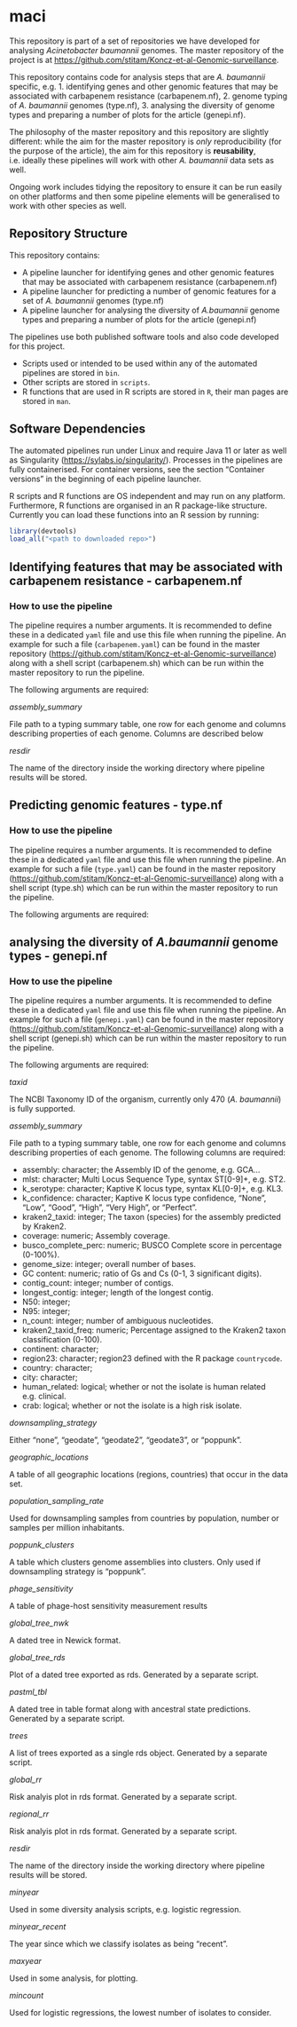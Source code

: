 
<!-- README.md is generated from README.Rmd. Please edit that file -->

# maci

<!-- badges: start -->

This repository is part of a set of repositories we have developed for
analysing *Acinetobacter baumannii* genomes. The master repository of
the project is at
<https://github.com/stitam/Koncz-et-al-Genomic-surveillance>.

This repository contains code for analysis steps that are *A. baumannii*
specific, e.g. 1. identifying genes and other genomic features that may
be associated with carbapenem resistance (carbapenem.nf), 2. genome
typing of *A. baumannii* genomes (type.nf), 3. analysing the diversity
of genome types and preparing a number of plots for the article
(genepi.nf).

The philosophy of the master repository and this repository are slightly
different: while the aim for the master repository is *only*
reproducibility (for the purpose of the article), the aim for this
repository is **reusability**, i.e. ideally these pipelines will work
with other *A. baumannii* data sets as well.

Ongoing work includes tidying the repository to ensure it can be run
easily on other platforms and then some pipeline elements will be
generalised to work with other species as well.

## Repository Structure

This repository contains:

- A pipeline launcher for identifying genes and other genomic features
  that may be associated with carbapenem resistance (carbapenem.nf)
- A pipeline launcher for predicting a number of genomic features for a
  set of *A. baumannii* genomes (type.nf)
- A pipeline launcher for analysing the diversity of *A.baumannii*
  genome types and preparing a number of plots for the article
  (genepi.nf)

The pipelines use both published software tools and also code developed
for this project.

- Scripts used or intended to be used within any of the automated
  pipelines are stored in `bin`.
- Other scripts are stored in `scripts`.
- R functions that are used in R scripts are stored in `R`, their man
  pages are stored in `man`.

## Software Dependencies

The automated pipelines run under Linux and require Java 11 or later as
well as Singularity (<https://sylabs.io/singularity/>). Processes in the
pipelines are fully containerised. For container versions, see the
section “Container versions” in the beginning of each pipeline launcher.

R scripts and R functions are OS independent and may run on any
platform. Furthermore, R functions are organised in an R package-like
structure. Currently you can load these functions into an R session by
running:

``` r
library(devtools)
load_all("<path to downloaded repo>")
```

## Identifying features that may be associated with carbapenem resistance - carbapenem.nf

### How to use the pipeline

The pipeline requires a number arguments. It is recommended to define
these in a dedicated `yaml` file and use this file when running the
pipeline. An example for such a file (`carbapenem.yaml`) can be found in
the master repository
(<https://github.com/stitam/Koncz-et-al-Genomic-surveillance>) along
with a shell script (carbapenem.sh) which can be run within the master
repository to run the pipeline.

The following arguments are required:

*assembly_summary*

File path to a typing summary table, one row for each genome and columns
describing properties of each genome. Columns are described below

*resdir*

The name of the directory inside the working directory where pipeline
results will be stored.

## Predicting genomic features - type.nf

### How to use the pipeline

The pipeline requires a number arguments. It is recommended to define
these in a dedicated `yaml` file and use this file when running the
pipeline. An example for such a file (`type.yaml`) can be found in the
master repository
(<https://github.com/stitam/Koncz-et-al-Genomic-surveillance>) along
with a shell script (type.sh) which can be run within the master
repository to run the pipeline.

The following arguments are required:

## analysing the diversity of *A.baumannii* genome types - genepi.nf

### How to use the pipeline

The pipeline requires a number arguments. It is recommended to define
these in a dedicated `yaml` file and use this file when running the
pipeline. An example for such a file (`genepi.yaml`) can be found in the
master repository
(<https://github.com/stitam/Koncz-et-al-Genomic-surveillance>) along
with a shell script (genepi.sh) which can be run within the master
repository to run the pipeline.

The following arguments are required:

*taxid*

The NCBI Taxonomy ID of the organism, currently only 470 (*A.
baumannii*) is fully supported.

*assembly_summary*

File path to a typing summary table, one row for each genome and columns
describing properties of each genome. The following columns are
required:

- assembly: character; the Assembly ID of the genome, e.g. GCA…
- mlst: character; Multi Locus Sequence Type, syntax ST\[0-9\]+,
  e.g. ST2.
- k_serotype: character; Kaptive K locus type, syntax KL\[0-9\]+,
  e.g. KL3.
- k_confidence: character; Kaptive K locus type confidence, “None”,
  “Low”, “Good”, “High”, “Very High”, or “Perfect”.
- kraken2_taxid: integer; The taxon (species) for the assembly predicted
  by Kraken2.
- coverage: numeric; Assembly coverage.
- busco_complete_perc: numeric; BUSCO Complete score in percentage
  (0-100%).
- genome_size: integer; overall number of bases.
- GC content: numeric; ratio of Gs and Cs (0-1, 3 significant digits).
- contig_count: integer; number of contigs.
- longest_contig: integer; length of the longest contig.
- N50: integer;
- N95: integer;
- n_count: integer; number of ambiguous nucleotides.
- kraken2_taxid_freq: numeric; Percentage assigned to the Kraken2 taxon
  classification (0-100).
- continent: character;
- region23: character; region23 defined with the R package
  `countrycode`.
- country: character;
- city: character;
- human_related: logical; whether or not the isolate is human related
  e.g. clinical.
- crab: logical; whether or not the isolate is a high risk isolate.

*downsampling_strategy*

Either “none”, “geodate”, “geodate2”, “geodate3”, or “poppunk”.

*geographic_locations*

A table of all geographic locations (regions, countries) that occur in
the data set.

*population_sampling_rate*

Used for downsampling samples from countries by population, number or
samples per million inhabitants.

*poppunk_clusters*

A table which clusters genome assemblies into clusters. Only used if
downsampling strategy is “poppunk”.

*phage_sensitivity*

A table of phage-host sensitivity measurement results

*global_tree_nwk*

A dated tree in Newick format.

*global_tree_rds*

Plot of a dated tree exported as rds. Generated by a separate script.

*pastml_tbl*

A dated tree in table format along with ancestral state predictions.
Generated by a separate script.

*trees*

A list of trees exported as a single rds object. Generated by a separate
script.

*global_rr*

Risk analyis plot in rds format. Generated by a separate script.

*regional_rr*

Risk analyis plot in rds format. Generated by a separate script.

*resdir*

The name of the directory inside the working directory where pipeline
results will be stored.

*minyear*

Used in some diversity analysis scripts, e.g. logistic regression.

*minyear_recent*

The year since which we classify isolates as being “recent”.

*maxyear*

Used in some analysis, for plotting.

*mincount*

Used for logistic regressions, the lowest number of isolates to
consider.
